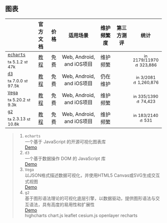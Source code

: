 ## 图表
|  | 官方文档 | 价格 | 适用场景 | 维护频繁度 | 第三方测评 | 统计 |
|---|:---:|:---:|:---:|:---:|:---:|:---:|
| [`echarts`](https://echarts.apache.org/zh/index.html)<div><sub><a href="https://www.npmjs.com/package/echarts" target="_blank" title="npm version"><img src="../ReadmeSrc/img/tag.svg" width="12" alt="tag" /></a> 5.1.2</sub> <sub><a href="https://github.com/apache/echarts/stargazers" target="_blank" title="stars on Github"><img src="../ReadmeSrc/img/star.svg" width="12" alt="star" /></a> 47k</sub></div> | [教程](https://echarts.apache.org/zh/tutorial.html#5%20%E5%88%86%E9%92%9F%E4%B8%8A%E6%89%8B%20ECharts) | 免费 | Web, Android, and iOS项目 | 维护频繁 |  | <div><sub><a href="https://github.com/google/fonts/issues" target="_blank" title="open / closed issues"><img src="../ReadmeSrc/img/info.svg" width="12" alt="info" /></a> 2179/11970</sub></div><div><sub><a href="https://www.npmjs.com/package/echarts" target="_blank" title="weekly downloads"><img src="../ReadmeSrc/img/download.svg" width="12" alt="download" /></a> 323,886</sub></div> |
| [`d3`](https://echarts.apache.org/zh/index.html)<div><sub><a href="https://www.npmjs.com/package/d3" target="_blank" title="npm version"><img src="../ReadmeSrc/img/tag.svg" width="12" alt="tag" /></a> 7.0.0</sub> <sub><a href="https://d3js.org/" target="_blank" title="stars on Github"><img src="../ReadmeSrc/img/star.svg" width="12" alt="star" /></a> 97.5k</sub></div> | [教程](https://github.com/d3/d3/wiki/Tutorials) | 免费 | Web, Android, and iOS项目 | 仍在维护 |  | <div><sub><a href="https://github.com/d3/d3/issues" target="_blank" title="open / closed issues"><img src="../ReadmeSrc/img/info.svg" width="12" alt="info" /></a> 3/2081</sub></div><div><sub><a href="https://www.npmjs.com/package/d3" target="_blank" title="weekly downloads"><img src="../ReadmeSrc/img/download.svg" width="12" alt="download" /></a> 1,260,876</sub></div> |
| [`Vega`](https://echarts.apache.org/zh/index.html)<div><sub><a href="https://www.npmjs.com/package/vega" target="_blank" title="npm version"><img src="../ReadmeSrc/img/tag.svg" width="12" alt="tag" /></a> 5.20.2</sub> <sub><a href="https://github.com/vega/vega/stargazers" target="_blank" title="stars on Github"><img src="../ReadmeSrc/img/star.svg" width="12" alt="star" /></a> 9.3k</sub></div> | [教程](https://vega.github.io/vega/docs/) | 免费 | Web, Android, and iOS项目 | 维护频繁 |  | <div><sub><a href="https://github.com/vega/vega/issues" target="_blank" title="open / closed issues"><img src="../ReadmeSrc/img/info.svg" width="12" alt="info" /></a> 335/1390</sub></div><div><sub><a href="https://www.npmjs.com/package/vega" target="_blank" title="weekly downloads"><img src="../ReadmeSrc/img/download.svg" width="12" alt="download" /></a> 74,423</sub></div> |
| [`g2`](https://g2.antv.vision/zh)<div><sub><a href="https://www.npmjs.com/package/g2" target="_blank" title="npm version"><img src="../ReadmeSrc/img/tag.svg" width="12" alt="tag" /></a> 2.3.13</sub> <sub><a href="https://github.com/antvis/G2/stargazers" target="_blank" title="stars on Github"><img src="../ReadmeSrc/img/star.svg" width="12" alt="star" /></a> 10.8k</sub></div> | [教程](https://g2.antv.vision/zh/docs/manual/about-g2) | 免费 | Web, Android, and iOS项目 | 维护频繁 |  | <div><sub><a href="https://github.com/antvis/G2/issues" target="_blank" title="open / closed issues"><img src="../ReadmeSrc/img/info.svg" width="12" alt="info" /></a> 183/2140</sub></div><div><sub><a href="https://www.npmjs.com/package/g2" target="_blank" title="weekly downloads"><img src="../ReadmeSrc/img/download.svg" width="12" alt="download" /></a> 531</sub></div> |
>1. `echarts`<br>
    一个基于 JavaScript 的开源可视化图表库<br>
    [Demo](https://echarts.apache.org/examples/zh/index.html)
>2. `d3`<br>
    一个基于数据操作 DOM 的 JavaScript 库<br>
    [Demo](https://observablehq.com/@d3/gallery)
>3. `Vega`<br>
    以JSON格式描述数据可视化，并使用HTML5 Canvas或SVG生成交互式视图<br>
    [Demo](https://vega.github.io/vega/examples/)
>4. `g2`<br>
    基于图形语法理论的可视化底层引擎，以数据驱动，提供图形语法与交互语法，具有高度的易用性和扩展性<br>
    [Demo](https://vega.github.io/vega/examples/)
    <br>
    highcharts
    chart.js
    leaflet
    cesium.js
    openlayer
    recharts
